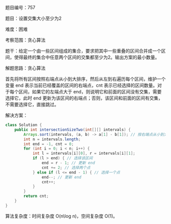 题目编号：757

题目：设置交集大小至少为2

难度：困难

考察范围：贪心算法

题干：给定一个由一些区间组成的集合，要求把其中一些重叠的区间合并成一个区间，使得最终的集合中任意两个区间的交集都至少为2。输出方案的最小数量。

解题思路：贪心算法

首先将所有区间按照右端点从小到大排序，然后从左到右遍历每个区间，维护一个变量 end 表示当前已经覆盖的区间的右端点，cnt 表示已经选择的区间数量。对于每个区间，如果它的左端点大于 end，则说明它和前面的区间没有交集，需要选择它，此时 end 更新为该区间的右端点；否则，该区间和前面的区间有交集，不需要选择它，直接跳过。

解决方案：

```java
class Solution {
    public int intersectionSizeTwo(int[][] intervals) {
        Arrays.sort(intervals, (a, b) -> a[1] - b[1]); // 按右端点从小到大排序
        int n = intervals.length;
        int end = -1, cnt = 0;
        for (int i = 0; i < n; i++) {
            int l = intervals[i][0], r = intervals[i][1];
            if (l > end) { // 选择该区间
                end = r - 1; // 更新 end
                cnt += 2; // 选择两个点
            } else if (l <= end - 1) { // 选择一个点
                end--; // 更新 end
                cnt++;
            }
        }
        return cnt;
    }
}
```

算法复杂度：时间复杂度 O(n\log n)，空间复杂度 O(1)。